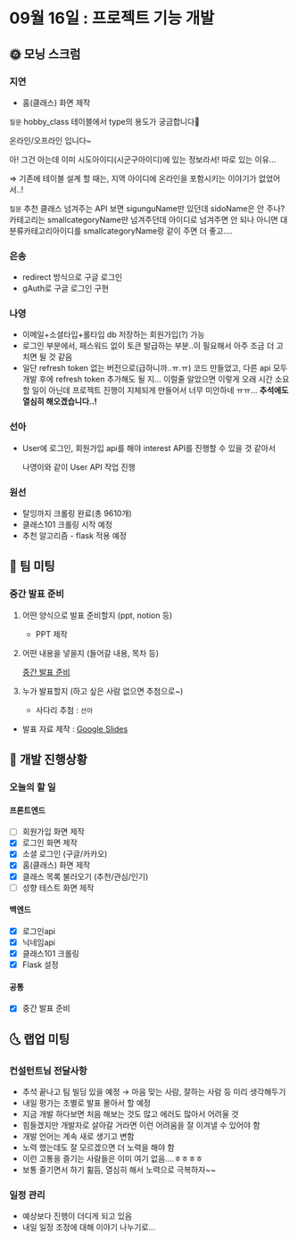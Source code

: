# 09월 16일 : 프로젝트 기능 개발

## 🌞 모닝 스크럼

### 지연

- 홈(클래스) 화면 제작

`질문` hobby_class 테이블에서 type의 용도가 궁금합니다👀

온라인/오프라인 입니다~

아! 그건 아는데 이미 시도아이디(시군구아이디)에 있는 정보라서! 따로 있는 이유...

⇒ 기존에 테이블 설계 할 때는, 지역 아이디에 온라인을 포함시키는 이야기가 없었어서..!

`질문` 추천 클래스 넘겨주는 API 보면 sigunguName만 있던데 sidoName은 안 주나? 카테고리는 smallcategoryName만 넘겨주던데 아이디로 넘겨주면 안 되나 아니면 대분류카테고리아이디를 smallcategoryName랑 같이 주면 더 좋고....

### 은송

- redirect 방식으로 구글 로그인
- gAuth로 구글 로그인 구현

### 나영

- 이메일+소셜타입+롤타입 db 저장하는 회원가입(?) 가능
- 로그인 부분에서, 패스워드 없이 토큰 발급하는 부분..이 필요해서 아주 조금 더 고치면 될 것 같음
- 일단 refresh token 없는 버전으로(급하니까..ㅠ.ㅠ) 코드 만들었고, 다른 api 모두 개발 후에 refresh token 추가해도 될 지... 이럴줄 알았으면 이렇게 오래 시간 소요할 일이 아닌데 프로젝트 진행이 지체되게 만들어서 너무 미안하네 ㅠㅠ... **추석에도 열심히 해오겠습니다..!**

### 선아

- User에 로그인, 회원가입 api를 해야 interest API를 진행할 수 있을 것 같아서

  나영이와 같이 User API 작업 진행

### 원선

- 탈잉까지 크롤링 완료(총 9610개)
- 클래스101 크롤링 시작 예정
- 추천 알고리즘 - flask 적용 예정

## 💬 팀 미팅

### 중간 발표 준비

1. 어떤 양식으로 발표 준비할지 (ppt, notion 등)

   - PPT 제작

2. 어떤 내용을 넣을지 (들어갈 내용, 목차 등)

   [중간 발표 준비](https://www.notion.so/2b12b165945946e98dec0179ada7c7be)

3. 누가 발표할지 (하고 싶은 사람 없으면 추첨으로~)

   - 사다리 추첨 : `선아`

- 발표 자료 제작 : [Google Slides](https://docs.google.com/presentation/d/1m2fsrfne9y0PkTkT5cDePKBkBlOCct0cAgghbW_WZXM/edit?usp=sharing)

## 📒 개발 진행상황

### 오늘의 할 일

#### 프론트엔드

- [ ]  회원가입 화면 제작
- [x]  로그인 화면 제작
- [x]  소셜 로그인 (구글/카카오)
- [x]  홈(클래스) 화면 제작
- [x]  클래스 목록 불러오기 (추천/관심/인기)
- [ ]  성향 테스트 화면 제작

#### 백엔드

- [x]  로그인api
- [x]  닉네임api
- [x]  클래스101 크롤링
- [x]  Flask 설정

#### 공통

- [x]  중간 발표 준비

## 🌜 랩업 미팅

### 컨설턴트님 전달사항

- 추석 끝나고 팀 빌딩 있을 예정 → 마음 맞는 사람, 잘하는 사람 등 미리 생각해두기
- 내일 평가는 조별로 발표 몰아서 할 예정
- 지금 개발 하다보면 처음 해보는 것도 많고 에러도 많아서 어려울 것
- 힘들겠지만 개발자로 살아갈 거라면 이런 어려움을 잘 이겨낼 수 있어야 함
- 개발 언어는 계속 새로 생기고 변함
- 노력 했는데도 잘 모르겠으면 더 노력을 해야 함
- 이런 고통을 즐기는 사람들은 이미 여기 없음....ㅎㅎㅎㅎ
- 보통 즐기면서 하기 힒듬, 열심히 해서 노력으로 극복하자~~

### 일정 관리

- 예상보다 진행이 더디게 되고 있음
- 내일 일정 조정에 대해 이야기 나누기로...
